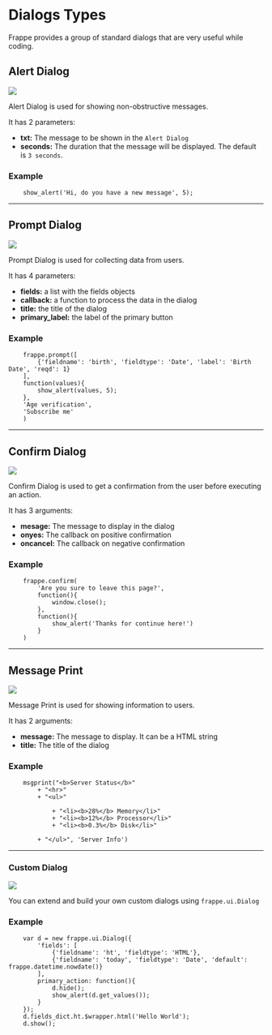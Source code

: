 # Dialogs Types

Frappe provides a group of standard dialogs that are very useful while coding.

## Alert Dialog

<img class="screenshot" src="~@frappe_base/assets/img/app-development/show-alert.png">

Alert Dialog is used for showing non-obstructive messages.

It has 2 parameters:

- **txt:** The message to be shown in the `Alert Dialog`
- **seconds:** The duration that the message will be displayed. The default is `3 seconds`.

### Example


```
	show_alert('Hi, do you have a new message', 5);
```

---

## Prompt Dialog

<img class="screenshot" src="~@frappe_base/assets/img/app-development/prompt.png">

Prompt Dialog is used for collecting data from users.

It has 4 parameters:

- **fields:** a list with the fields objects
- **callback:** a function to process the data in the dialog
- **title:** the title of the dialog
- **primary_label:** the label of the primary button

### Example


```
	frappe.prompt([
		{'fieldname': 'birth', 'fieldtype': 'Date', 'label': 'Birth Date', 'reqd': 1}
	],
	function(values){
		show_alert(values, 5);
	},
	'Age verification',
	'Subscribe me'
	)
```

---
## Confirm Dialog

<img class="screenshot" src="~@frappe_base/assets/img/app-development/confirm-dialog.png">

Confirm Dialog is used to get a confirmation from the user before executing an action.

It has 3 arguments:

- **mesage:**  The message to display in the dialog
- **onyes:** The callback on positive confirmation
- **oncancel:** The callback on negative confirmation

### Example


```
	frappe.confirm(
		'Are you sure to leave this page?',
		function(){
			window.close();
		},
		function(){
			show_alert('Thanks for continue here!')
		}
	)
```

---

## Message Print

<img class="screenshot" src="~@frappe_base/assets/img/app-development/msgprint.png">

Message Print is used for showing information to users.

It has 2 arguments:

- **message:** The message to display. It can be a HTML string
- **title:** The title of the dialog

### Example


```
	msgprint("<b>Server Status</b>"
		+ "<hr>"
		+ "<ul>"
```
    			+ "<li><b>28%</b> Memory</li>"
    			+ "<li><b>12%</b> Processor</li>"
    			+ "<li><b>0.3%</b> Disk</li>"

```
		+ "</ul>", 'Server Info')
```

---

### Custom Dialog

<img class="screenshot" src="~@frappe_base/assets/img/app-development/dialog.png">

You can extend and build your own custom dialogs using `frappe.ui.Dialog`

### Example


```
	var d = new frappe.ui.Dialog({
		'fields': [
			{'fieldname': 'ht', 'fieldtype': 'HTML'},
			{'fieldname': 'today', 'fieldtype': 'Date', 'default': frappe.datetime.nowdate()}
		],
		primary_action: function(){
			d.hide();
			show_alert(d.get_values());
		}
	});
	d.fields_dict.ht.$wrapper.html('Hello World');
	d.show();
```




<!-- markdown -->
